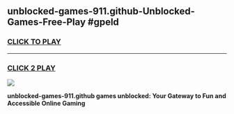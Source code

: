 
## unblocked-games-911.github-Unblocked-Games-Free-Play #gpeld
<h3>
<a href="https://us.freeplayer.one?title=unblocked-games-911.github&ref=9M">CLICK TO PLAY</a></h3>
<hr>

<h3>
<a href="https://us.freeplayer.one?title=unblocked-games-911.github&ref=9M">CLICK 2 PLAY</a>
  
</h3>

<a href="https://us.freeplayer.one?title=unblocked-games-911.github&ref=9M"><img src="https://clearcache.store/games.png"></a>


**unblocked-games-911.github games unblocked: Your Gateway to Fun and Accessible Online Gaming**
